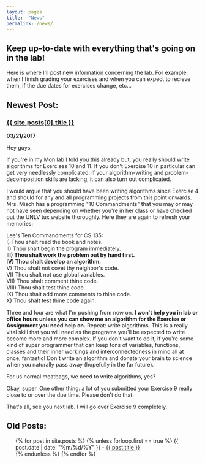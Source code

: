 ```yaml
---
layout: pages
title:  "News"
permalink: /news/
---
```


## Keep up-to-date with everything that's going on in the lab!

Here is where I'll post new information concerning the lab. For example: when I finish grading your exercises and when you can expect to recieve them, if the due dates for exercises change, etc...

## Newest Post:

### <a href="/cs135{{ site.posts[0].url }}">{{ site.posts[0].title }}</a>
**03/21/2017**

Hey guys,

If you're in my Mon lab I told you this already but, you really should write algorithms for Exercises 10 and 11.
If you don't Exercise 10 in particular can get very needlessly complicated. If your algorithm-writing and problem-decomposition
skills are lacking, it can also turn out complicated.

I would argue that you should have been writing algorithms since Exercise 4 and should for any and all programming projects
from this point onwards. Mrs. Misch has a programming "10 Commandments" that you may or may not have seen depending on whether you're
in her class or have checked out the UNLV tux website thoroughly. Here they are again to refresh your memories:

Lee's Ten Commandments for CS 135: <br>
I) Thou shalt read the book and notes.<br>
II) Thou shalt begin the program immediately.<br>
**III) Thou shalt work the problem out by hand first.**<br>
**IV) Thou shalt develop an algorithm.**<br>
V) Thou shalt not covet thy neighbor's code.<br>
VI) Thou shalt not use global variables.<br>
VII) Thou shalt comment thine code.<br>
VIII) Thou shalt test thine code.<br>
IX) Thou shalt add more comments to thine code.<br>
X) Thou shalt test thine code again.<br>

Three and four are what I'm pushing from now on. **I won't help you in lab or office hours unless you can show me an algorithm
for the Exercise or Assignment you need help on.** Repeat: write algorithms. This is a really vital skill that you will need 
as the programs you'll be expected to write become more and more complex. If you don't want to do it, if you're some kind of 
super programmer that can keep tons of variables, functions, classes and their inner workings and interconnectedness in mind 
all at once, fantastic! Don't write an algorithm and donate your brain to science when you naturally pass away (hopefully in
the far future).

For us normal meatbags, we need to write algorithms, yes?

Okay, super. One other thing: a lot of you submitted your Exercise 9 really close to or over the due time.
Please don't do that.

That's all, see you next lab. I will go over Exercise 9 completely.

## Old Posts:

<ul>
  {% for post in site.posts %}
    {% unless forloop.first == true %}
      {{ post.date | date: "%m/%d/%Y" }} - <a href="/cs135{{ post.url }}">{{ post.title }}</a>
      <br>
    {% endunless %}
  {% endfor %}
</ul>

